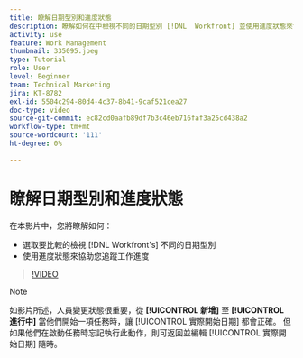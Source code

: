 ```yaml
---
title: 瞭解日期型別和進度狀態
description: 瞭解如何在中檢視不同的日期型別 [!DNL  Workfront] 並使用進度狀態來協助您追蹤工作進度。
activity: use
feature: Work Management
thumbnail: 335095.jpeg
type: Tutorial
role: User
level: Beginner
team: Technical Marketing
jira: KT-8782
exl-id: 5504c294-80d4-4c37-8b41-9caf521cea27
doc-type: video
source-git-commit: ec82cd0aafb89df7b3c46eb716faf3a25cd438a2
workflow-type: tm+mt
source-wordcount: '111'
ht-degree: 0%

---
```


# 瞭解日期型別和進度狀態

在本影片中，您將瞭解如何：

* 選取要比較的檢視 [!DNL Workfront's] 不同的日期型別
* 使用進度狀態來協助您追蹤工作進度

>[!VIDEO](https://video.tv.adobe.com/v/335095/?quality=12&learn=on)

>[!NOTE]
>
>如影片所述，人員變更狀態很重要，從 **[!UICONTROL 新增]** 至 **[!UICONTROL 進行中]** 當他們開始一項任務時，讓 [!UICONTROL 實際開始日期] 都會正確。 但如果他們在啟動任務時忘記執行此動作，則可返回並編輯 [!UICONTROL 實際開始日期] 隨時。


<!---
Task progress status overview
Definitions for the project, task, and issue dates within Workfront
Project timelines
--->
